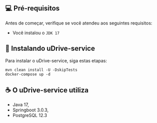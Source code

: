 ## 💻 Pré-requisitos

Antes de começar, verifique se você atendeu aos seguintes requisitos:
* Você instalou o `JDK 17`

## 🚀 Instalando uDrive-service
Para instalar o uDrive-service, siga estas etapas:
```
mvn clean install -U -DskipTests
docker-compose up -d
```

## ☕ O uDrive-service utiliza

- Java 17,
- Springboot 3.0.3,
- PostgreSQL 12.3